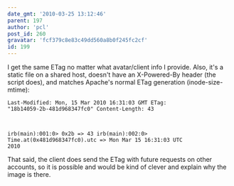 ```yaml
---
date_gmt: '2010-03-25 13:12:46'
parent: 197
author: 'pcl'
post_id: 260
gravatar: 'fcf379c8e83c49dd560a8b0f245fc2cf'
id: 199
---
```


I get the same ETag no matter what avatar/client info I provide. Also, it's a static file on a shared host, doesn't have an X-Powered-By header (the script does), and matches Apache's normal ETag generation (inode-size-mtime):

<code>Last-Modified: Mon, 15 Mar 2010 16:31:03 GMT
ETag: "18b14059-2b-481d968347fc0"
Content-Length: 43

irb(main):001:0> 0x2b
=> 43
irb(main):002:0> Time.at(0x481d968347fc0).utc
=> Mon Mar 15 16:31:03 UTC 2010</code>

That said, the client does send the ETag with future requests on other accounts, so it is possible and would be kind of clever and explain why the image is there.